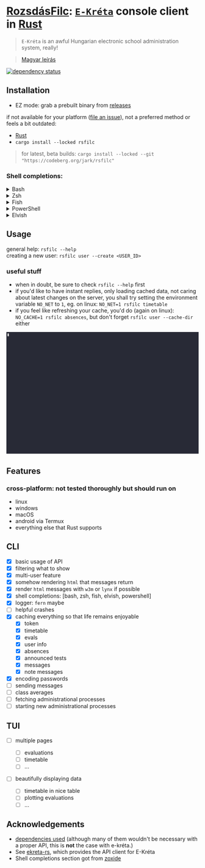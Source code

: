 # [RozsdásFilc](https://codeberg.org/jark/rsfilc): [`E-Kréta`](https://www.e-kreta.hu/) console client in [Rust](https://rust-lang.org)

> `E-Kréta` is an awful Hungarian electronic school administration system, really!

> [Magyar leírás](README.hu.md)

[![dependency status](https://deps.rs/repo/codeberg/jark/rsfilc/status.svg)](https://deps.rs/repo/codeberg/jark/rsfilc)

## Installation

-   EZ mode: grab a prebuilt binary from [releases](https://codeberg.org/jark/rsfilc/releases/latest)

if not available for your platform ([file an issue](https://codeberg.org/jark/rsfilc/issues/new)), not a preferred method or feels a bit outdated:

-   [Rust](https://rustup.rs)
-   `cargo install --locked rsfilc`
>   for latest, beta builds: `cargo install --locked --git "https://codeberg.org/jark/rsfilc"`

### Shell completions:

   <details>
   <summary>Bash</summary>

> Add this to the <ins>**end**</ins> of your config file (usually `~/.bashrc`):
>
> ```sh
> eval "$(rsfilc completions bash)"
> ```

   </details>

   <details>
   <summary>Zsh</summary>

> Add this to the <ins>**end**</ins> of your config file (usually `~/.zshrc`):
>
> ```sh
> eval "$(rsfilc completions zsh)"
> ```
>
> For completions to work, the above line must be added _after_ `compcompletions` is
> called. You may have to rebuild your completions cache by running
> `rm ~/.zcompdump*; compcompletions`.

   </details>

   <details>
   <summary>Fish</summary>

> Add this to the <ins>**end**</ins> of your config file (usually `~/.config/fish/config.fish`):
>
> ```fish
> rsfilc completions fish | source
> ```

   </details>

   <details>
   <summary>PowerShell</summary>

> Add this to the <ins>**end**</ins> of your config file (find it by running `echo $profile` in PowerShell):
>
> ```powershell
> Invoke-Expression (& { (rsfilc completions powershell | Out-String) })
> ```

   </details>

   <details>
   <summary>Elvish</summary>

> Add this to the <ins>**end**</ins> of your config file (usually `~/.elvish/rc.elv`):
>
> ```sh
> eval (rsfilc completions elvish | slurp)
> ```
>
> **Note**
> RsFilc only supports elvish v0.18.0 and above.

   </details>

## Usage

general help: `rsfilc --help`  
creating a new user: `rsfilc user --create <USER_ID>`

### useful stuff

- when in doubt, be sure to check `rsfilc --help` first
- if you'd like to have instant replies, only loading cached data, not caring about latest changes on the server, you shall try setting the environment variable `NO_NET` to `1`, eg. on linux: `NO_NET=1 rsfilc timetable`
- if you feel like refreshing your cache, you'd do (again on linux): `NO_CACHE=1 rsfilc absences`, but don't forget `rsfilc user --cache-dir` either

![demo](./rsfilc_demo.gif "using rsfilc")

## Features

### cross-platform: not tested thoroughly but should run on

-   linux
-   windows
-   macOS
-   android via Termux
-   everything else that Rust supports

## CLI

-   [x] basic usage of API
-   [x] filtering what to show
-   [x] multi-user feature
-   [x] somehow rendering `html` that messages return
-   [x] render `html` messages with `w3m` or `lynx` if possible
-   [x] shell completions: [bash, zsh, fish, elvish, powershell]
-   [x] logger: `fern` maybe
-   [ ] helpful crashes
-   [x] caching everything so that life remains enjoyable
    -   [x] token
    -   [x] timetable
    -   [x] evals
    -   [x] user info
    -   [x] absences
    -   [x] announced tests
    -   [x] messages
    -   [x] note messages
-   [x] encoding passwords
-   [ ] sending messages
-   [ ] class averages
-   [ ] fetching administrational processes
-   [ ] starting new administrational processes

## TUI

-   [ ] multiple pages

    -   [ ] evaluations
    -   [ ] timetable
    -   [ ] ...

-   [ ] beautifully displaying data
    -   [ ] timetable in nice table
    -   [ ] plotting evaluations
    -   [ ] ...

## Acknowledgements

-   [dependencies used](./Cargo.toml) (although many of them wouldn't be necessary with a proper API, this is **not** the case with e-kréta.)
-   See [ekreta-rs](https://codeberg.org/jark/ekreta-rs), which provides the API client for E-Kréta
-   Shell completions section got from [zoxide](https://github.com/ajeetdsouza/zoxide)
